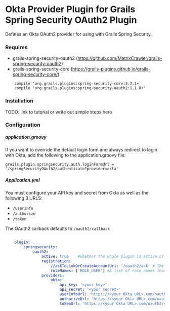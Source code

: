 # Okta Provider Plugin for Grails Spring Security OAuth2 Plugin

Defines an Okta OAuth2 provider for using with Grails Spring Security.

### Requires
* grails-spring-security-oauth2 (https://github.com/MatrixCrawler/grails-spring-security-oauth2)
* grails-spring-security-core (https://grails-plugins.github.io/grails-spring-security-core/)

```
    compile 'org.grails.plugins:spring-security-core:3.2.1+'
    compile 'org.grails.plugins:spring-security-oauth2:1.1.0+'
```

### Installation

TODO: link to tutorial or write out simple steps here

### Configuration

##### application.groovy

If you want to override the default login form and always redirect to login with Okta, 
add the following to the application.groovy file:

```
grails.plugin.springsecurity.auth.loginFormUrl = '/springSecurityOAuth2/authenticate?provider=okta'
```

##### Application.yml

You must configure your API key and secret from Okta as well as the following 3 URLS:
* `/userinfo`
* `/authorize`
* `/token`

The OAuth2 callback defaults to `/oauth2/callback`

```yaml

    plugin:
        springsecurity:
            oauth2:
                active: true    #whether the whole plugin is active or not
                registration:
                    //askToLinkOrCreateAccountUri: '/oauth2/ask' # The URI that is called to aks the user to either create a new account or link to an existing account
                    roleNames: ['ROLE_USER'] #A list of role names that should be automatically granted to an OAuth User. The roles will be created if they do not exist
                providers:
                    okta:
                        api_key: '<your key>'         
                        api_secret: '<your secret>'
                        userInfoUrl: 'https://<your Okta URL>.com/oauth2/v1/userinfo'
                        authorizeUrl: 'https://<your Okta URL>.com/oauth2/v1/authorize'
                        tokenUrl: 'https://<your Okta URL>.com/oauth2/v1/token                      
```